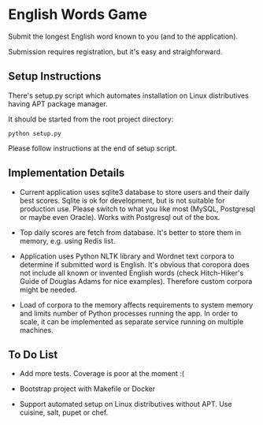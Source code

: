 English Words Game
==================

Submit the longest English word known to you (and to the application).

Submission requires registration, but it's easy and straighforward.


Setup Instructions
------------------

There's setup.py script which automates installation on Linux distributives having APT package manager.

It should be started from the root project directory:

```
python setup.py
```

Please follow instructions at the end of setup script.


Implementation Details
----------------------

* Current application uses sqlite3 database to store users and their daily best scores. Sqlite is ok for development, but is not suitable for production use. Please switch to what you like most (MySQL, Postgresql or maybe even Oracle). Works with Postgresql out of the box.

* Top daily scores are fetch from database. It's better to store them in memory, e.g. using Redis list.

* Application uses Python NLTK library and Wordnet text corpora to determine if submitted word is English. It's obvious that coropora does not include all known or invented English words (check Hitch-Hiker's Guide of Douglas Adams for nice examples). Therefore custom corpora might be needed.

* Load of corpora to the memory affects requirements to system memory and limits number of Python processes running the app. In order to scale, it can be implemented as separate service running on multiple machines.


To Do List
----------

* Add more tests. Coverage is poor at the moment :(

* Bootstrap project with Makefile or Docker

* Support automated setup on Linux distributives without APT. Use cuisine, salt, pupet or chef.
